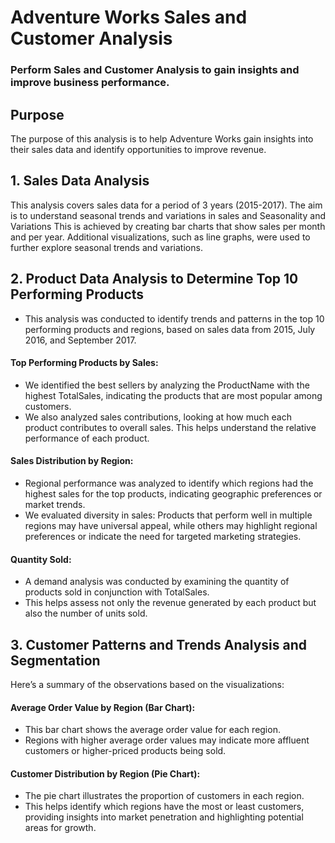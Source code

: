 # Adventure Works Sales and Customer Analysis
### Perform Sales and Customer Analysis to gain insights and improve business performance.

## Purpose
The purpose of this analysis is to help Adventure Works gain insights into their sales data and identify opportunities to improve revenue.

## 1. Sales Data Analysis
This analysis covers sales data for a period of 3 years (2015-2017). The aim is to understand seasonal trends and variations in sales and
Seasonality and Variations
This is achieved by creating bar charts that show sales per month and per year.
Additional visualizations, such as line graphs, were used to further explore seasonal trends and variations.

## 2. Product Data Analysis to Determine Top 10 Performing Products
- This analysis was conducted to identify trends and patterns in the top 10 performing products and regions, based on sales data from 2015, July 2016, and September 2017.
####  Top Performing Products by Sales:
- We identified the best sellers by analyzing the ProductName with the highest TotalSales, indicating the products that are most popular among customers.
- We also analyzed sales contributions, looking at how much each product contributes to overall sales. This helps understand the relative performance of each product.
####  Sales Distribution by Region:
- Regional performance was analyzed to identify which regions had the highest sales for the top products, indicating geographic preferences or market trends.
- We evaluated diversity in sales: Products that perform well in multiple regions may have universal appeal, while others may highlight regional preferences or indicate the need for targeted marketing strategies.
####  Quantity Sold:
- A demand analysis was conducted by examining the quantity of products sold in conjunction with TotalSales.
- This helps assess not only the revenue generated by each product but also the number of units sold.
## 3. Customer Patterns and Trends Analysis and Segmentation
Here’s a summary of the observations based on the visualizations:
#### Average Order Value by Region (Bar Chart):
- This bar chart shows the average order value for each region.
- Regions with higher average order values may indicate more affluent customers or higher-priced products being sold.
#### Customer Distribution by Region (Pie Chart):
- The pie chart illustrates the proportion of customers in each region.
- This helps identify which regions have the most or least customers, providing insights into market penetration and highlighting potential areas for growth.

